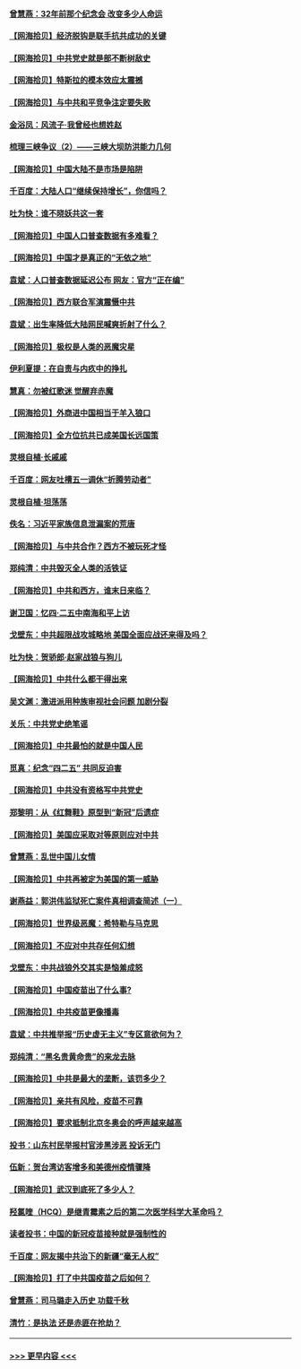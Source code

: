 #### [曾慧燕：32年前那个纪念会 改变多少人命运](../pages/nsc993/n12934233.md?t=05100201) 
#### [【网海拾贝】经济脱钩是联手抗共成功的关键](../pages/nsc993/n12934176.md?t=05100201) 
#### [【网海拾贝】中共党史就是部不断树敌史](../pages/nsc993/n12932844.md?t=05100201) 
#### [【网海拾贝】特斯拉的模本效应太震撼](../pages/nsc993/n12925626.md?t=05100201) 
#### [【网海拾贝】与中共和平竞争注定要失败](../pages/nsc993/n12923326.md?t=05100201) 
#### [金浴凤：风流子‧我曾经也想姓赵](../pages/nsc993/n12920911.md?t=05100201) 
#### [梳理三峡争议（2）——三峡大坝防洪能力几何](../pages/nsc993/n12920173.md?t=05100201) 
#### [【网海拾贝】中国大陆不是市场是陷阱](../pages/nsc993/n12920143.md?t=05100201) 
#### [千百度：大陆人口“继续保持增长”，你信吗？](../pages/nsc993/n12918946.md?t=05100201) 
#### [吐为快：谁不晓妖共这一套](../pages/nsc993/n12918941.md?t=05100201) 
#### [【网海拾贝】中国人口普查数据有多难看？](../pages/nsc993/n12917822.md?t=05100201) 
#### [【网海拾贝】中国才是真正的“无依之地”](../pages/nsc993/n12915845.md?t=05100201) 
#### [袁斌：人口普查数据延迟公布 网友：官方“正在编”](../pages/nsc993/n12915748.md?t=05100201) 
#### [【网海拾贝】西方联合军演震慑中共](../pages/nsc993/n12913466.md?t=05100201) 
#### [袁斌：出生率降低大陆网民喊爽折射了什么？](../pages/nsc993/n12913365.md?t=05100201) 
#### [【网海拾贝】极权是人类的恶魔灾星](../pages/nsc993/n12910697.md?t=05100201) 
#### [伊利夏提：在自责与内疚中的挣扎](../pages/nsc993/n12910493.md?t=05100201) 
#### [慧真：勿被红歌迷 觉醒弃赤魔](../pages/nsc993/n12910485.md?t=05100201) 
#### [【网海拾贝】外商进中国相当于羊入狼口](../pages/nsc993/n12908274.md?t=05100201) 
#### [【网海拾贝】全方位抗共已成美国长远国策](../pages/nsc993/n12906878.md?t=05100201) 
#### [灵根自植‧长戚戚](../pages/nsc993/n12905585.md?t=05100201) 
#### [千百度：网友吐槽五一调休“折腾劳动者”](../pages/nsc993/n12905934.md?t=05100201) 
#### [灵根自植‧坦荡荡](../pages/nsc993/n12905562.md?t=05100201) 
#### [佚名：习近平家族信息泄漏案的荒唐](../pages/nsc993/n12904705.md?t=05100201) 
#### [【网海拾贝】与中共合作？西方不被玩死才怪](../pages/nsc993/n12903873.md?t=05100201) 
#### [郑纯清：中共毁灭全人类的活铁证](../pages/nsc993/n12903785.md?t=05100201) 
#### [【网海拾贝】中共和西方，谁末日来临？](../pages/nsc993/n12903482.md?t=05100201) 
#### [谢卫国：忆四‧二五中南海和平上访](../pages/nsc993/n12902192.md?t=05100201) 
#### [戈壁东：中共超限战攻城略地 美国全面应战还来得及吗？](../pages/nsc993/n12902297.md?t=05100201) 
#### [吐为快：贺骄郎‧赵家战狼与狗儿](../pages/nsc993/n12902280.md?t=05100201) 
#### [【网海拾贝】中共什么都干得出来](../pages/nsc993/n12897500.md?t=05100201) 
#### [吴文渊：激进派用种族审视社会问题 加剧分裂](../pages/nsc993/n12893881.md?t=05100201) 
#### [关乐：中共党史绝笔谣](../pages/nsc993/n12897270.md?t=05100201) 
#### [【网海拾贝】中共最怕的就是中国人民](../pages/nsc993/n12894705.md?t=05100201) 
#### [觅真：纪念“四二五” 共同反迫害](../pages/nsc993/n12894553.md?t=05100201) 
#### [【网海拾贝】中共没有资格写中共党史](../pages/nsc993/n12892231.md?t=05100201) 
#### [郑黎明：从《红舞鞋》原型到“新冠”后遗症](../pages/nsc993/n12890469.md?t=05100201) 
#### [【网海拾贝】美国应采取对等原则应对中共](../pages/nsc993/n12889176.md?t=05100201) 
#### [曾慧燕：乱世中国儿女情](../pages/nsc993/n12887931.md?t=05100201) 
#### [【网海拾贝】中共再被定为美国的第一威胁](../pages/nsc993/n12887580.md?t=05100201) 
#### [谢燕益：郭洪伟监狱死亡案件真相调查简述（一）](../pages/nsc993/n12885648.md?t=05100201) 
#### [【网海拾贝】世界级恶魔：希特勒与马克思](../pages/nsc993/n12884062.md?t=05100201) 
#### [【网海拾贝】不应对中共存任何幻想](../pages/nsc993/n12881460.md?t=05100201) 
#### [戈壁东：中共战狼外交其实是恼羞成怒](../pages/nsc993/n12880392.md?t=05100201) 
#### [【网海拾贝】中国疫苗出了什么事?](../pages/nsc993/n12879124.md?t=05100201) 
#### [【网海拾贝】中共疫苗更像播毒](../pages/nsc993/n12876631.md?t=05100201) 
#### [袁斌：中共推举报“历史虚无主义”专区意欲何为？](../pages/nsc993/n12876530.md?t=05100201) 
#### [郑纯清：“黑名贵黄命贵”的来龙去脉](../pages/nsc993/n12875589.md?t=05100201) 
#### [【网海拾贝】中共是最大的垄断，该罚多少？](../pages/nsc993/n12874006.md?t=05100201) 
#### [【网海拾贝】亲共有风险，疫苗不可靠](../pages/nsc993/n12872224.md?t=05100201) 
#### [【网海拾贝】要求抵制北京冬奥会的呼声越来越高](../pages/nsc993/n12868962.md?t=05100201) 
#### [投书：山东村民举报村官涉黑涉恶 投诉无门](../pages/nsc993/n12869726.md?t=05100201) 
#### [伍新：贺台湾访客增多和美德州疫情骤降](../pages/nsc993/n12865651.md?t=05100201) 
#### [【网海拾贝】武汉到底死了多少人？](../pages/nsc993/n12863707.md?t=05100201) 
#### [羟氯喹（HCQ）是继青霉素之后的第二次医学科学大革命吗？](../pages/nsc993/n12638564.md?t=05100201) 
#### [读者投书：中国的新冠疫苗接种就是强制性的](../pages/nsc993/n12859932.md?t=05100201) 
#### [千百度：网友揭中共治下的新疆“毫无人权”](../pages/nsc993/n12858385.md?t=05100201) 
#### [【网海拾贝】打了中共国疫苗之后如何？](../pages/nsc993/n12857866.md?t=05100201) 
#### [曾慧燕：司马璐走入历史 功载千秋](../pages/nsc993/n12856996.md?t=05100201) 
#### [清竹：是执法 还是赤匪在抢劫？](../pages/nsc993/n12856952.md?t=05100201) 

----
#### [ >>> 更早内容 <<< ](../indexes/nsc993-earlier.md)
